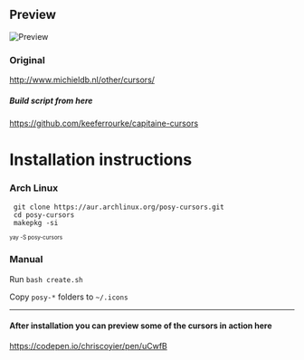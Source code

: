 ## Preview

![Preview](https://cloud.auteiy.me/apps/files_sharing/publicpreview/2NonrWGYwDD94TW?x=1920&y=624&a=true&file=PreviewCursors.png&scalingup=0)


### Original
http://www.michieldb.nl/other/cursors/

##### Build script from here
https://github.com/keeferrourke/capitaine-cursors


# Installation instructions 
### Arch Linux
```
 git clone https://aur.archlinux.org/posy-cursors.git
 cd posy-cursors
 makepkg -si
```
<sub><sup>yay -S posy-cursors</sup></sub>

### Manual

Run `bash create.sh`

Copy `posy-*` folders to `~/.icons`

---

#### After installation you can preview some of the cursors in action here
https://codepen.io/chriscoyier/pen/uCwfB
